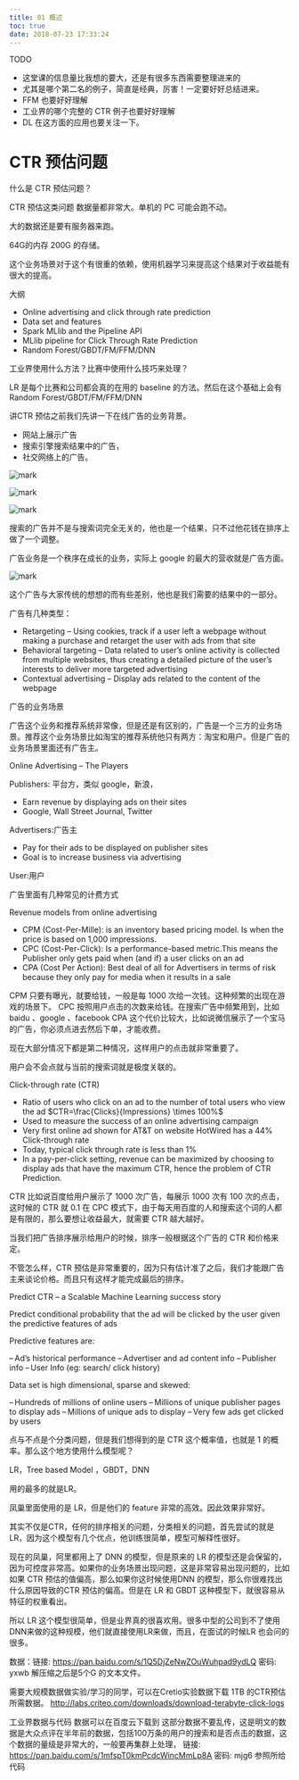 ```yaml
---
title: 01 概述
toc: true
date: 2018-07-23 17:33:24
---
```

TODO

- 这堂课的信息量比我想的要大，还是有很多东西需要整理进来的
- 尤其是哪个第二名的例子，简直是经典，厉害！一定要好好总结进来。
- FFM 也要好好理解
- 工业界的哪个完整的 CTR 例子也要好好理解
- DL 在这方面的应用也要关注一下。


# CTR 预估问题

什么是 CTR 预估问题？


CTR 预估这类问题 数据量都非常大。单机的 PC 可能会跑不动。

大的数据还是要有服务器来跑。

64G的内存 200G 的存储。

这个业务场景对于这个有很重的依赖，使用机器学习来提高这个结果对于收益能有很大的提高。

大纲

- Online advertising and click through rate prediction
- Data set and features
- Spark MLlib and the Pipeline API
- MLlib pipeline for Click Through Rate Prediction
- Random Forest/GBDT/FM/FFM/DNN



工业界使用什么方法？比赛中使用什么技巧来处理？

LR 是每个比赛和公司都会真的在用的 baseline 的方法。然后在这个基础上会有 Random Forest/GBDT/FM/FFM/DNN


讲CTR 预估之前我们先讲一下在线广告的业务背景。

- 网站上展示广告
- 搜索引擎搜索结果中的广告，
- 社交网络上的广告。

![mark](http://pacdb2bfr.bkt.clouddn.com/blog/image/180721/AjmJ8j8Bge.png?imageslim)

![mark](http://pacdb2bfr.bkt.clouddn.com/blog/image/180721/F0l2B61Ebf.png?imageslim)

![mark](http://pacdb2bfr.bkt.clouddn.com/blog/image/180721/2KjD45A43C.png?imageslim)

搜索的广告并不是与搜索词完全无关的，他也是一个结果，只不过他花钱在排序上做了一个调整。


广告业务是一个秩序在成长的业务，实际上 google 的最大的营收就是广告方面。

![mark](http://pacdb2bfr.bkt.clouddn.com/blog/image/180721/Li3kJH5ebI.png?imageslim)

这个广告与大家传统的想想的而有些差别，他也是我们需要的结果中的一部分。


广告有几种类型：

- Retargeting – Using cookies, track if a user left a webpage without making a purchase and retarget the
user with ads from that site
- Behavioral targeting – Data related to user’s online activity is collected from multiple websites, thus
creating a detailed picture of the user’s interests to deliver more targeted advertising
- Contextual advertising – Display ads related to the content of the webpage

广告的业务场景

广告这个业务和推荐系统非常像，但是还是有区别的，广告是一个三方的业务场景。推荐这个业务场景比如淘宝的推荐系统他只有两方：淘宝和用户。但是广告的业务场景里面还有广告主。

Online Advertising – The Players

Publishers: 平台方，类似 google，新浪，

- Earn revenue by displaying ads on their sites
- Google, Wall Street Journal, Twitter

Advertisers:广告主
- Pay for their ads to be displayed on publisher sites
- Goal is to increase business via advertising

User:用户


广告里面有几种常见的计费方式

Revenue models from online advertising

- CPM (Cost-Per-Mille): is an inventory based pricing model. Is when the price is based on 1,000 impressions.
- CPC (Cost-Per-Click): Is a performance-based metric.This means the Publisher only gets paid when (and if) a user clicks on an ad
- CPA (Cost Per Action): Best deal of all for Advertisers in terms of risk because they only pay for media when it results in a sale

CPM 只要有曝光，就要给钱，一般是每 1000 次给一次钱。这种频繁的出现在游戏的场景下。
CPC 按照用户点击的次数来给钱。在搜索广告中频繁用到，比如 baidu 、google 、facebook
CPA 这个代价比较大，比如说微信展示了一个宝马的广告，你必须点进去然后下单，才能收费。

现在大部分情况下都是第二种情况，这样用户的点击就非常重要了。

用户会不会点就与当前的搜索词就是极度关联的。



Click-through rate (CTR)

- Ratio of users who click on an ad to the number of total users who view the ad $CTR=\frac{Clicks}{Impressions} \times 100%$
- Used to measure the success of an online advertising campaign
- Very first online ad shown for AT&T on website HotWired has a 44% Click-through rate
- Today, typical click through rate is less than 1%
- In a pay-per-click setting, revenue can be maximized by choosing to display ads that have the maximum CTR, hence the problem of CTR Prediction.

CTR 比如说百度给用户展示了 1000 次广告，每展示 1000 次有 100 次的点击，这时候的 CTR 就 0.1
在 CPC 模式下，由于每天用百度的人和搜索这个词的人都是有限的，那么要想让收益最大，就需要 CTR 越大越好。

当我们把广告排序展示给用户的时候，排序一般根据这个广告的 CTR 和价格来定。

不管怎么样，CTR 预估是非常重要的，因为只有估计准了之后，我们才能跟广告主来谈论价格。而且只有这样才能完成最后的排序。



Predict CTR – a Scalable Machine Learning success story

Predict conditional probability that the ad will be clicked by the user given the predictive features of ads

Predictive features are:

– Ad’s historical performance
– Advertiser and ad content info
– Publisher info
– User Info (eg: search/ click history)

Data set is high dimensional, sparse and skewed:

– Hundreds of millions of online users
– Millions of unique publisher pages to display ads
– Millions of unique ads to display
– Very few ads get clicked by users

点与不点是个分类问题，但是我们想得到的是 CTR 这个概率值，也就是 1 的概率。那么这个地方使用什么模型呢？

LR，Tree based Model ，GBDT，DNN

用的最多的就是LR。

凤巢里面使用的是 LR，但是他们的 feature 非常的高效。因此效果非常好。

其实不仅是CTR，任何的排序相关的问题，分类相关的问题，首先尝试的就是LR，因为这个模型有几个优点，他训练很简单，模型可解释性很好。

现在的凤巢，阿里都用上了 DNN 的模型，但是原来的 LR 的模型还是会保留的，因为可控度非常高。如果你的业务场景出现问题，这是非常容易出现问题的，比如如果 CTR 预估的值偏高，那么如果你这时候使用DNN 的模型，那么你很难找出什么原因导致的CTR 预估的偏高。但是在 LR 和 GBDT 这种模型下，就很容易从特征的权重看出。

所以 LR 这个模型很简单，但是业界真的很喜欢用。很多中型的公司到不了使用DNN来做的这种规模，他们就直接使用LR来做，而且，在面试的时候LR 也会问的很多。

数据：链接: https://pan.baidu.com/s/1Q5DjZeNwZOuWuhpad9ydLQ 密码: yxwb 解压缩之后是5个G 的文本文件。

需要大规模数据做实验/学习的同学，可以在Cretio实验数据下载 1TB 的CTR预估所需数据。
http://labs.criteo.com/downloads/download-terabyte-click-logs

工业界数据与代码 数据可以在百度云下载到 这部分数据不要乱传，这是明文的数据是大众点评在半年前的数据，包括100万条的用户的搜索和是否点击的数据，这个数据的量级是非常大的，一般要再集群上处理，
链接: https://pan.baidu.com/s/1mfspT0kmPcdcWincMmLp8A 密码: mjg6
参照所给代码
